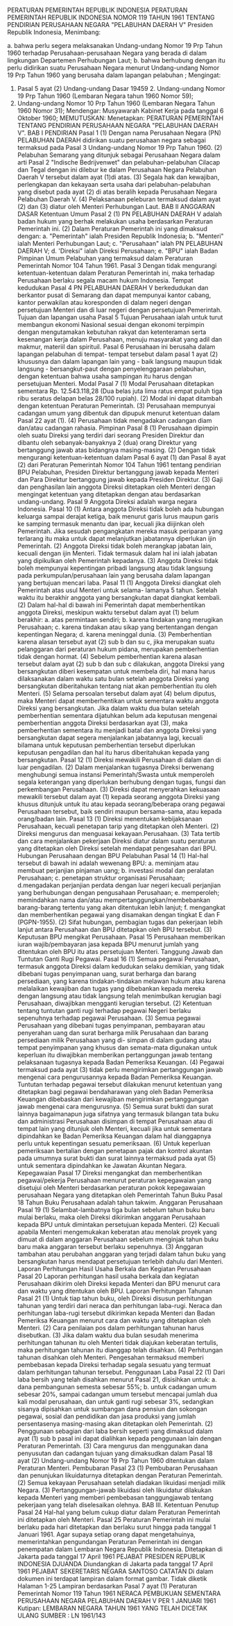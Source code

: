 PERATURAN PEMERINTAH REPUBLIK INDONESIA PERATURAN PEMERINTAH REPUBLIK INDONESIA NOMOR 119 TAHUN 1961 TENTANG PENDIRIAN PERUSAHAAN NEGARA "PELABUHAN DAERAH V" Presiden Republik Indonesia,
Menimbang:

a. bahwa perlu segera melaksanakan Undang-undang Nomor 19 Prp Tahun 1960 terhadap Perusahaan-perusahaan Negara yang berada di dalam lingkungan Departemen Perhubungan Laut;
b. bahwa berhubung dengan itu perlu didirikan suatu Perusahaan Negara menurut Undang-undang Nomor 19 Prp Tahun 1960 yang berusaha dalam lapangan pelabuhan ;
Mengingat:

1. Pasal 5 ayat (2) Undang-undang Dasar 19459 2. Undang-undang Nomor 19 Prp Tahun 1960 (Lembaran Negara tahun 1960 Nomor 59);
3. Undang-undang Nomor 10 Prp Tahun 1960 (Lembaran Negara Tahun 1960 Nomor 31); Mendengar: Musyawarah Kabinet Kerja pada tanggal 6 Oktober 1960;
MEMUTUSKAN:
 Menetapkan: PERATURAN PEMERINTAH TENTANG PENDIRIAN PERUSAHAAN NEGARA "PELABUHAN DAERAH V".
BAB I PENDIRIAN
Pasal 1
(1) Dengan nama Perusahaan Negara (PN) PELABUHAN DAERAH didirikan suatu perusahaan negara sebagai termaksud pada Pasal 3 Undang-undang Nomor 19 Prp Tahun 1960.
(2) Pelabuhan Semarang yang ditunjuk sebagai Perusahaan Negara dalam arti Pasal 2 "Indische Bedrijvenwet" dan pelabuhan-pelabuhan Cilacap dan Tegal dengan ini dilebur ke dalam Perusahaan Negara Pelabuhan Daerah V tersebut dalam ayat (1)di atas.
(3) Segala hak dan kewajiban, perlengkapan dan kekayaan serta usaha dari pelabuhan-pelabuhan yang disebut pada ayat (2) di atas beralih kepada Perusahaan Negara Pelabuhan Daerah V.
(4) Pelaksanaan peleburan termaksud dalam ayat (2) dan (3) diatur oleh Menteri Perhubungan Laut.
BAB II ANGGARAN DASAR Ketentuan Umum
Pasal 2
(1) PN PELABUHAN DAERAH V adalah badan hukum yang berhak melakukan usaha berdasarkan Peraturan Pemerintah ini.
(2) Dalam Peraturan Pemerintah ini yang dimaksud dengan:
a. "Pemerintah" ialah Presiden Republik Indonesia;
b. "Menteri" ialah Menteri Perhubungan Laut;
c. "Perusahaan" ialah PN PELABUHAN DAERAH V;
d. 'Direksi" ialah Direksi Perusahaan;
e. "BPU" ialah Badan Pimpinan Umum Pelabuhan yang termaksud dalam Peraturan Pemerintah Nomor 104 Tahun 1961.
Pasal 3
Dengan tidak mengurangi ketentuan-ketentuan dalam Peraturan Pemerintah ini, maka terhadap Perusahaan berlaku segala macam hukum Indonesia. Tempat kedudukan
Pasal 4
PN PELABUHAN DAERAH V berkedudukan dan berkantor pusat di Semarang dan dapat mempunyai kantor cabang, kantor perwakilan atau koresponden di dalam negeri dengan persetujuan Menteri dan di luar negeri dengan persetujuan Pemerintah. Tujuan dan lapangan usaha
Pasal 5
Tujuan Perusahaan ialah untuk turut membangun ekonomi Nasional sesuai dengan ekonomi terpimpin dengan mengutamakan kebutuhan rakyat dan ketenteraman serta kesenangan kerja dalam Perusahaan, menuju masyarakat yang adil dan makmur, materiil dan spirituil.
Pasal 6
Perusahaan ini berusaha dalam lapangan pelabuhan di tempat- tempat tersebut dalam pasal 1 ayat (2) khususnya dan dalam lapangan lain yang - baik langsung maupun tidak langsung - bersangkut-paut dengan penyelenggaraan pelabuhan, dengan ketentuan bahwa usaha sampingan itu harus dengan persetujuan Menteri. Modal
Pasal 7
(1) Modal Perusahaan ditetapkan sementara Rp. 12.543.118,28 (Dua belas juta lima ratus empat puluh tiga ribu seratus delapan belas 28/100 rupiah).
(2) Modal ini dapat ditambah dengan ketentuan Peraturan Pemerintah.
(3) Perusahaan mempunyai cadangan umum yang dibentuk dan dipupuk menurut ketentuan dalam Pasal 22 ayat (1).
(4) Perusahaan tidak mengadakan cadangan diam dan/atau cadangan rahasia. Pimpinan
Pasal 8
(1) Perusahaan dipimpin oleh suatu Direksi yang terdiri dari seorang Presiden Direktur dan dibantu oleh sebanyak-banyaknya 2 (dua) orang Direktur yang bertanggung jawab atas bidangnya masing-masing.
(2) Dengan tidak mengurangi ketentuan-ketentuan dalam Pasal 6 ayat (1) dan Pasal 8 ayat (2) dari Peraturan Pemerintah Nomor 104 Tahun 1961 tentang pendirian BPU Pelabuhan, Presiden Direktur bertanggung jawab kepada Menteri dan Para Direktur bertanggung jawab kepada Presiden Direktur.
(3) Gaji dan penghasilan lain anggota Direksi ditetapkan oleh Menteri dengan mengingat ketentuan yang ditetapkan dengan atau berdasarkan undang-undang.
Pasal 9
Anggota Direksi adalah warga negara Indonesia.
Pasal 10
(1) Antara anggota Direksi tidak boleh ada hubungan keluarga sampai derajat ketiga, baik menurut garis lurus maupun garis ke samping termasuk menantu dan ipar, kecuali jika diijinkan oleh Pemerintah. Jika sesudah pengangkatan mereka masuk periparan yang terlarang itu maka untuk dapat melanjutkan jabatannya diperlukan ijin Pemerintah.
(2) Anggota Direksi tidak boleh merangkap jabatan lain, kecuali dengan ijin Menteri. Tidak termasuk dalam hal ini ialah jabatan yang dipikulkan oleh Pemerintah kepadanya.
(3) Anggota Direksi tidak boleh mempunyai kepentingan pribadi langsung atau tidak langsung pada perkumpulan/perusahaan lain yang berusaha dalam lapangan yang bertujuan mencari laba.
Pasal 11
(1) Anggota Direksi diangkat oleh Pemerintah atas usul Menteri untuk selama- lamanya 5 tahun. Setelah waktu itu berakhir anggota yang bersangkutan dapat diangkat kembali.
(2) Dalam hal-hal di bawah ini Pemerintah dapat memberhentikan anggota Direksi, meskipun waktu tersebut dalam ayat (1) belum berakhir:
a. atas permintaan sendiri;
b. karena tindakan yang merugikan Perusahaan;
c. karena tindakan atau sikap yang bertentangan dengan kepentingan Negara;
d. karena meninggal dunia.
(3) Pemberhentian karena alasan tersebut ayat (2) sub b dan su c, jika merupakan suatu pelanggaran dari peraturan hukum pidana, merupakan pemberhentian tidak dengan hormat.
(4) Sebelum pemberhentian karena alasan tersebut dalam ayat (2) sub b dan sub c dilakukan, anggota Direksi yang bersangkutan diberi kesempatan untuk membela diri, hal mana harus dilaksanakan dalam waktu satu bulan setelah anggota Direksi yang bersangkutan diberitahukan tentang niat akan pemberhentian itu oleh Menteri.
(5) Selama persoalan tersebut dalam ayat (4) belum diputus, maka Menteri dapat memberhentikan untuk sementara waktu anggota Direksi yang bersangkutan. Jika dalam waktu dua bulan setelah pemberhentian sementara dijatuhkan belum ada keputusan mengenai pemberhentian anggota Direksi berdasarkan ayat (3), maka pemberhentian sementara itu menjadi batal dan anggota Direksi yang bersangkutan dapat segera menjalankan jabatannya lagi, kecuali bilamana untuk keputusan pemberhentian tersebut diperlukan keputusan pengadilan dan hal itu harus diberitahukan kepada yang bersangkutan.
Pasal 12
(1) Direksi mewakili Perusahaan di dalam dan di luar pengadilan.
(2) Dalam menjalankan tugasnya Direksi berwenang menghubungi semua instansi Pemerintah/Swasta untuk memperoleh segala keterangan yang diperlukan berhubung dengan tugas, fungsi dan perkembangan Perusahaan.
(3) Direksi dapat menyerahkan kekuasaan mewakili tersebut dalam ayat (1) kepada seorang anggota Direksi yang khusus ditunjuk untuk itu atau kepada seorang/beberapa orang pegawai Perusahaan tersebut, baik sendiri maupun bersama-sama, atau kepada orang/badan lain.
Pasal 13
(1) Direksi menentukan kebijaksanaan Perusahaan, kecuali penetapan tarip yang ditetapkan oleh Menteri.
(2) Direksi mengurus dan menguasai kekayaan.Perusahaan.
(3) Tata tertib dan cara menjalankan pekerjaan Direksi diatur dalam suatu peraturan yang ditetapkan oleh Direksi setelah mendapat pengesahan dari BPU. Hubungan Perusahaan dengan BPU Pelabuhan
Pasal 14
(1) Hal-hal tersebut di bawah ini adalah wewenang BPU:
a. meminjam atau membuat perjanjian pinjaman uang;
b. investasi modal dan peralatan Perusahaan;
c. penetapan struktur organisasi Perusahaan;
d.mengadakan perjanjian perdata dengan luar negeri kecuali perjanjian yang berhubungan dengan pengusahaan Perusahaan;
e. memperoleh; memindahkan nama dan/atau mempertanggungkan/membebankan barang-barang tertentu yang akan ditentukan lebih lanjut;
f. mengangkat dan memberhentikan pegawai yang disamakan dengan tingkat E dan F (PGPN-1955).
(2) Sifat hubungan, pembagian tugas dan pekerjaan lebih lanjut antara Perusahaan dan BPU ditetapkan oleh BPU tersebut.
(3) Keputusan BPU mengikat Perusahaan.
Pasal 15
Perusahaan memberikan iuran wajib/pembayaran jasa kepada BPU menurut jumlah yang ditentukan oleh BPU itu atas persetujuan Menteri. Tanggung Jawab dan Tuntutan Ganti Rugi Pegawai.
Pasal 16
(1) Semua pegawai Perusahaan, termasuk anggota Direksi dalam kedudukan selaku demikian, yang tidak dibebani tugas penyimpanan uang, surat berharga dan barang persediaan, yang karena tindakan-tindakan melawan hukum atau karena melalaikan kewajiban dan tugas yang dibebankan kepada mereka dengan langsung atau tidak langsung telah menimbulkan kerugian bagi Perusahaan, diwajibkan mengganti kerugian tersebut.
(2) Ketentuan tentang tuntutan ganti rugi terhadap pegawai Negeri berlaku sepenuhnya terhadap pegawai Perusahaan.
(3) Semua pegawai Perusahaan yang dibebani tugas penyimpanan, pembayaran atau penyerahan uang dan surat berharga milik Perusahaan dan barang persediaan milik Perusahaan yang di- simpan di dalam gudang atau tempat penyimpanan yang khusus dan semata-mata digunakan untuk keperluan itu diwajibkan memberikan pertanggungan jawab tentang pelaksanaan tugasnya kepada Badan Pemeriksa Keuangan.
(4) Pegawai termaksud pada ayat (3) tidak perlu mengirimkan pertanggungan jawab mengenai cara pengurusannya kepada Badan Pemeriksa Keuangan. Tuntutan terhadap pegawai tersebut dilakukan menurut ketentuan yang ditetapkan bagi pegawai bendaharawan yang oleh Badan Pemeriksa Keuangan dibebaskan dari kewajiban mengirimkan pertanggungan jawab mengenai cara mengurusnya.
(5) Semua surat bukti dan surat lainnya bagaimanapun juga sifatnya yang termasuk bilangan tata buku dan administrasi Perusahaan disimpan di tempat Perusahaan atau di tempat lain yang ditunjuk oleh Menteri, kecuali jika untuk sementara dipindahkan ke Badan Pemeriksa Keuangan dalam hal dianggapnya perlu untuk kepentingan sesuatu pemeriksaan.
(6) Untuk keperluan pemeriksaan bertalian dengan penetapan pajak dan kontrol akuntan pada umumnya surat bukti dan surat lainnya termaksud pada ayat (5) untuk sementara dipindahkan ke Jawatan Akuntan Negara. Kepegawaian
Pasal 17
Direksi mengangkat dan memberhentikan pegawai/pekerja Perusahaan menurut peraturan kepegawaian yang disetujui oleh Menteri berdasarkan peraturan pokok kepegawaian perusahaan Negara yang ditetapkan oleh Pemerintah Tahun Buku
Pasal 18
Tahun Buku Perusahaan adalah tahun takwim. Anggaran Perusahaan
Pasal 19
(1) Selambat-lambatnya tiga bulan sebelum tahun buku baru mulai berlaku, maka oleh Direksi dikirimkan anggaran Perusahaan kepada BPU untuk dimintakan persetujuan kepada Menteri.
(2) Kecuali apabila Menteri mengemukakan keberatan atau menolak proyek yang dimuat di dalam anggaran Perusahaan sebelum menginjak tahun buku baru maka anggaran tersebut berlaku sepenuhnya.
(3) Anggaran tambahan atau perubahan anggaran yang terjadi dalam tahun buku yang bersangkutan harus mendapat persetujuan terlebih dahulu dari Menteri. Laporan Perhitungan Hasil Usaha Berkala dan Kegiatan Perusahaan
Pasal 20
Laporan perhitungan hasil usaha berkala dan kegiatan Perusahaan dikirim oleh Direksi kepada Menteri dan BPU menurut cara dan waktu yang ditentukan oleh BPU. Laporan Perhitungan Tahunan
Pasal 21
(1) Untuk tiap tahun buku, oleh Direksi disusun perhitungan tahunan yang terdiri dari neraca dan perhitungan laba-rugi. Neraca dan perhitungan laba-rugi tersebut dikirimkan kepada Menteri dan Badan Pemeriksa Keuangan menurut cara dan waktu yang ditetapkan oleh Menteri.
(2) Cara penilaian pos dalam perhitungan tahunan harus disebutkan.
(3) Jika dalam waktu dua bulan sesudah menerima perhitungan tahunan itu oleh Menteri tidak diajukan keberatan tertulis, maka perhitungan tahunan itu dianggap telah disahkan.
(4) Perhitungan tahunan disahkan oleh Menteri. Pengesahan termaksud memberi pembebasan kepada Direksi terhadap segala sesuatu yang termuat dalam perhitungan tahunan tersebut. Penggunaan Laba
Pasal 22
(1) Dari laba bersih yang telah disahkan menurut Pasal 21, disisihkan untuk:
a. dana pembangunan semesta sebesar 55%;
b. untuk cadangan umum sebesar 20%, sampai cadangan umum tersebut mencapai jumlah dua kali modal perusahaan, dan untuk ganti rugi sebesar 3%, sedangkan sisanya dipisahkan untuk sumbangan dana pensiun dan sokongan pegawai, sosial dan pendidikan dan jasa produksi yang jumlah persentasenya masing-masing akan ditetapkan oleh Pemerintah.
(2) Penggunaan sebagian dari laba bersih seperti yang dimaksud dalam ayat (1) sub b pasal ini dapat dialihkan kepada penggunaan lain dengan Peraturan Pemerintah.
(3) Cara mengurus dan menggunakan dana penyusutan dan cadangan tujuan yang dimaksudkan dalam Pasal 18 ayat (2) Undang-undang Nomor 19 Prp Tahun 1960 ditentukan dalam Peraturan Menteri. Pembubaran
Pasal 23
(1) Pembubaran Perusahaan dan penunjukan likuidaturnya ditetapkan dengan Peraturan Pemerintah.
(2) Semua kekayaan Perusahaan setelah diadakan likuidasi menjadi milik Negara.
(3) Pertanggungan-jawab likuidasi oleh likuidatur dilakukan kepada Menteri yang memberi pembebasan tanggungjawab tentang pekerjaan yang telah diselesaikan olehnya. BAB III. Ketentuan Penutup
Pasal 24
Hal-hal yang belum cukup diatur dalam Peraturan Pemerintah ini ditetapkan oleh Menteri. Pasal 25 Peraturan Pemerintah ini mulai berlaku pada hari ditetapkan dan berlaku surut hingga pada tanggal 1 Januari 1961. Agar supaya setiap orang dapat mengetahuinya, memerintahkan pengundangan Peraturan Pemerintah ini dengan penempatan dalam Lembaran Negara Republik Indonesia. Ditetapkan di Jakarta pada tanggal 17 April 1961 PEJABAT PRESIDEN REPUBLIK INDONESIA DJUANDA Diundangkan di Jakarta pada tanggal 17 April 1961 PEJABAT SEKERETARIS NEGARA SANTOSO CATATAN Di dalam dokumen ini terdapat lampiran dalam format gambar. Tidak diketik Halaman 1-25 Lampiran berdasarkan Pasal 7 ayat (1) Peraturan Pemerintah Nomor 119 Tahun 1961 NERACA PEMBUKUAN SEMENTARA PERUSAHAAN NEGARA PELABUHAN DAERAH V PER 1 JANUARI 1961 Kutipan: LEMBARAN NEGARA TAHUN 1961 YANG TELAH DICETAK ULANG SUMBER : LN 1961/143